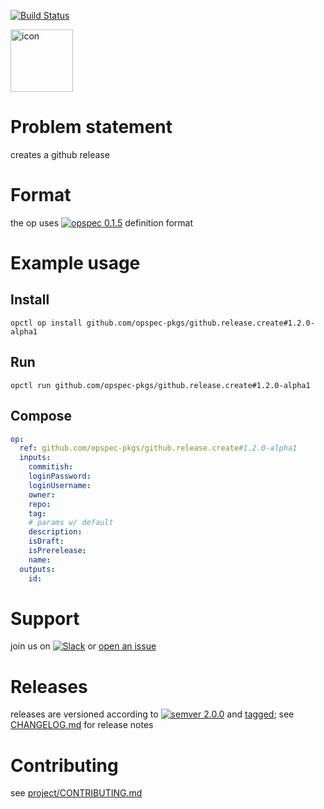 [![Build Status](https://travis-ci.org/opspec-pkgs/github.release.create.svg?branch=master)](https://travis-ci.org/opspec-pkgs/github.release.create)

<img src="icon.svg" alt="icon" height="100px">

# Problem statement

creates a github release

# Format

the op uses [![opspec 0.1.5](https://img.shields.io/badge/opspec-0.1.5-brightgreen.svg?colorA=6b6b6b&colorB=fc16be)](https://opspec.io/0.1.5) definition format

# Example usage

## Install

```shell
opctl op install github.com/opspec-pkgs/github.release.create#1.2.0-alpha1
```

## Run

```
opctl run github.com/opspec-pkgs/github.release.create#1.2.0-alpha1
```

## Compose

```yaml
op:
  ref: github.com/opspec-pkgs/github.release.create#1.2.0-alpha1
  inputs:
    commitish:
    loginPassword:
    loginUsername:
    owner:
    repo:
    tag:
    # params w/ default
    description:
    isDraft:
    isPrerelease:
    name:
  outputs:
    id:
```

# Support

join us on
[![Slack](https://opctl-slackin.herokuapp.com/badge.svg)](https://opctl-slackin.herokuapp.com/)
or
[open an issue](https://github.com/opspec-pkgs/github.release.create/issues)

# Releases

releases are versioned according to
[![semver 2.0.0](https://img.shields.io/badge/semver-2.0.0-brightgreen.svg)](http://semver.org/spec/v2.0.0.html)
and [tagged](https://git-scm.com/book/en/v2/Git-Basics-Tagging); see
[CHANGELOG.md](CHANGELOG.md) for release notes

# Contributing

see
[project/CONTRIBUTING.md](https://github.com/opspec-pkgs/project/blob/master/CONTRIBUTING.md)
